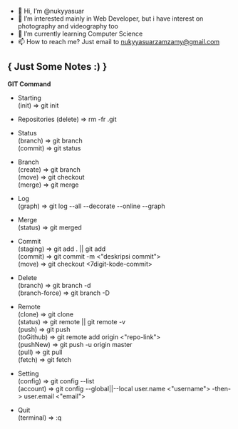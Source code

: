 - 👋 Hi, I’m @nukyyasuar
- 👀 I’m interested mainly in Web Developer, but i have interest on photography and videography too
- 🌱 I’m currently learning Computer Science
- 📫 How to reach me? Just email to nukyyasuarzamzamy@gmail.com

<!---
nukyyasuar/nukyyasuar is a ✨ special ✨ repository because its `README.md` (this file) appears on your GitHub profile.
You can click the Preview link to take a look at your changes.
--->

## { Just Some Notes :) } <br />
**GIT Command**

- Starting <br />
(init) => git init

- Repositories
(delete) => rm -fr .git

- Status <br />
(branch) => git branch <br />
(commit) => git status

- Branch <br />
(create) => git branch <nama-branch-baru> <br />
(move) => git checkout <nama-branch> <br />
(merge) => git merge <nama-branch>

- Log <br />
(graph) => git log --all --decorate --online --graph

- Merge <br />
(status) => git merged

- Commit <br />
(staging) => git add . || git add <nama-file> <br />
(commit) => git commit -m <"deskripsi commit"> <br />
(move) => git checkout <7digit-kode-commit>

- Delete <br />
(branch) => git branch -d <nama-branch> <br />
(branch-force) => git branch -D <nama-branch>

- Remote <br />
(clone) => git clone <repo-link> <br />
(status) => git remote || git remote -v <br />
(push) => git push <br />
(toGithub) => git remote add origin <"repo-link"> <br />
(pushNew) => git push -u origin master <br />
(pull) => git pull <br />
(fetch) => git fetch

- Setting <br />
(config) => git config --list <br />
(account) => git config --global||--local user.name <"username"> -then-> user.email <"email">

- Quit <br />
(terminal) => :q
